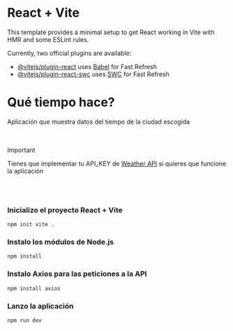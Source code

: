 # React + Vite

This template provides a minimal setup to get React working in Vite with HMR and some ESLint rules.

Currently, two official plugins are available:

- [@vitejs/plugin-react](https://github.com/vitejs/vite-plugin-react/blob/main/packages/plugin-react/README.md) uses [Babel](https://babeljs.io/) for Fast Refresh
- [@vitejs/plugin-react-swc](https://github.com/vitejs/vite-plugin-react-swc) uses [SWC](https://swc.rs/) for Fast Refresh

# Qué tiempo hace?
Aplicación que muestra datos del tiempo de la ciudad escogida<br><br><br>

>[!IMPORTANT]
>
>Tienes que implementar tu API_KEY de [Weather API](https://www.weatherapi.com/) si quieres que funcione la aplicación

<br><br>
### Inicializo el proyecto React + Vite
```
npm init vite .
```
### Instalo los módulos de Node.js
```
npm install
```
### Instalo Axios para las peticiones a la API
```
npm install axios
```
### Lanzo la aplicación
```
npm run dev
```

